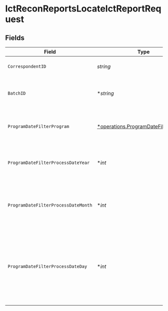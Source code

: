 # IctReconReportsLocateIctReportRequest


## Fields

| Field                                                                                                                                                        | Type                                                                                                                                                         | Required                                                                                                                                                     | Description                                                                                                                                                  | Example                                                                                                                                                      |
| ------------------------------------------------------------------------------------------------------------------------------------------------------------ | ------------------------------------------------------------------------------------------------------------------------------------------------------------ | ------------------------------------------------------------------------------------------------------------------------------------------------------------ | ------------------------------------------------------------------------------------------------------------------------------------------------------------ | ------------------------------------------------------------------------------------------------------------------------------------------------------------ |
| `CorrespondentID`                                                                                                                                            | *string*                                                                                                                                                     | :heavy_check_mark:                                                                                                                                           | The correspondent id.                                                                                                                                        | 01H8MCDXH4HYJJAV921BDKCC83                                                                                                                                   |
| `BatchID`                                                                                                                                                    | **string*                                                                                                                                                    | :heavy_minus_sign:                                                                                                                                           | The id of the ICT batch for which to locate the report.                                                                                                      | 24114.108.2b2c1.001                                                                                                                                          |
| `ProgramDateFilterProgram`                                                                                                                                   | [*operations.ProgramDateFilterProgram](../../models/operations/programdatefilterprogram.md)                                                                  | :heavy_minus_sign:                                                                                                                                           | The ICT program for which to locate the report.                                                                                                              | BROKER_PARTNER                                                                                                                                               |
| `ProgramDateFilterProcessDateYear`                                                                                                                           | **int*                                                                                                                                                       | :heavy_minus_sign:                                                                                                                                           | Year of the date. Must be from 1 to 9999, or 0 to specify a date without a year.                                                                             |                                                                                                                                                              |
| `ProgramDateFilterProcessDateMonth`                                                                                                                          | **int*                                                                                                                                                       | :heavy_minus_sign:                                                                                                                                           | Month of a year. Must be from 1 to 12, or 0 to specify a year without a month and day.                                                                       |                                                                                                                                                              |
| `ProgramDateFilterProcessDateDay`                                                                                                                            | **int*                                                                                                                                                       | :heavy_minus_sign:                                                                                                                                           | Day of a month. Must be from 1 to 31 and valid for the year and month, or 0 to specify a year by itself or a year and month where the day isn't significant. |                                                                                                                                                              |